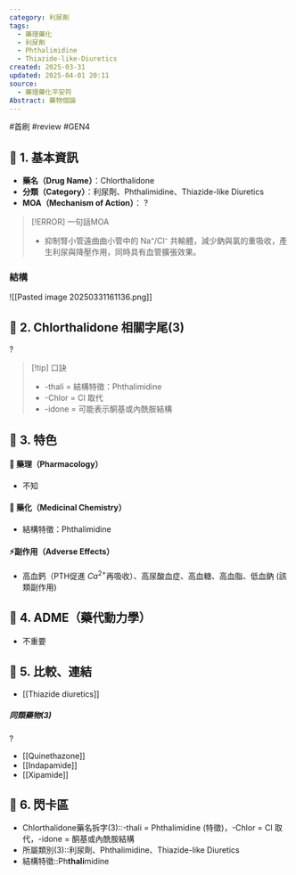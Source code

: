 ```yaml
---
category: 利尿劑
tags:
  - 藥理藥化
  - 利尿劑
  - Phthalimidine
  - Thiazide-like-Diuretics
created: 2025-03-31
updated: 2025-04-01 20:11
source:
  - 藥理藥化平安符
Abstract: 藥物個論
---
```


#首刷 #review #GEN4


## 🔹 1. 基本資訊
- **藥名（Drug Name）**：Chlorthalidone
- **分類（Category）**：利尿劑、Phthalimidine、Thiazide-like Diuretics
- **MOA（Mechanism of Action）**：
?
> [!ERROR] 一句話MOA
> - 抑制腎小管遠曲曲小管中的 Na⁺/Cl⁻ 共輸體，減少鈉與氯的重吸收，產生利尿與降壓作用，同時具有血管擴張效果。


### 結構
![[Pasted image 20250331161136.png]]



## 🔹 2. Chlorthalidone 相關字尾(3)
?
> [!tip] 口訣
> - -thali = 結構特徵：Phthalimidine
> - -Chlor = Cl 取代
> - -idone = 可能表示酮基或內酰胺結構


## 🔹 3. 特色
#### 🧪 藥理（Pharmacology）

- 不知

#### 🧬 藥化（Medicinal Chemistry）
- 結構特徵：Phthalimidine



#### ⚡副作用（Adverse Effects）

- 高血鈣（PTH促進 $Ca^{2+}$再吸收）、高尿酸血症、高血糖、高血脂、低血鈉 (該類副作用)


## 🔹 4. ADME（藥代動力學）
 - 不重要
## 🔹 5. 比較、連結

- [[Thiazide diuretics]]

##### 同類藥物(3)
?
- [[Quinethazone]]
- [[Indapamide]]
- [[Xipamide]]



## 🔹 6. 閃卡區

- Chlorthalidone藥名拆字(3)::-thali = Phthalimidine (特徵)，-Chlor = Cl 取代，-idone = 酮基或內酰胺結構
- 所屬類別(3)::利尿劑、Phthalimidine、Thiazide-like Diuretics
- 結構特徵::Ph**thali**midine


